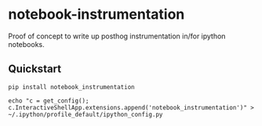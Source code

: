 # notebook-instrumentation

Proof of concept to write up posthog instrumentation in/for ipython notebooks.

## Quickstart

```shell
pip install notebook_instrumentation
```

```shell
echo "c = get_config(); c.InteractiveShellApp.extensions.append('notebook_instrumentation')" > ~/.ipython/profile_default/ipython_config.py
```
